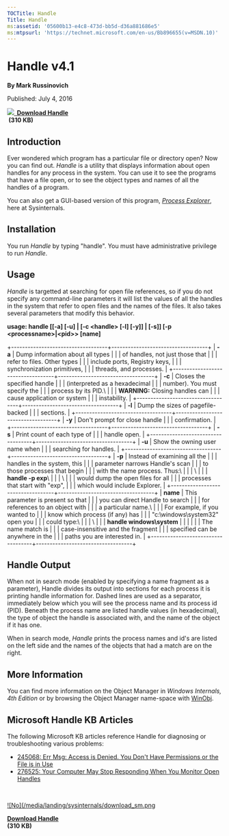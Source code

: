 ```yaml
--- 
TOCTitle: Handle
Title: Handle
ms:assetid: '05600b13-e4c8-473d-bb5d-d36a881686e5'
ms:mtpsurl: 'https://technet.microsoft.com/en-us/Bb896655(v=MSDN.10)'
---
```


Handle v4.1
===========

**By Mark Russinovich**

Published: July 4, 2016

**[![](/media/landing/sysinternals/download_sm.png)
 Download
Handle](https://download.sysinternals.com/files/handle.zip)  
 (310 KB)**


## Introduction

Ever wondered which program has a particular file or directory open? Now
you can find out. *Handle* is a utility that displays information about
open handles for any process in the system. You can use it to see the
programs that have a file open, or to see the object types and names of
all the handles of a program.

You can also get a GUI-based version of this program, [*Process Explorer*](process-explorer.md),
here at Sysinternals.  

## Installation

You run *Handle* by typing "handle". You must have administrative
privilege to run *Handle*.  

## Usage

*Handle* is targetted at searching for open file references, so if you
do not specify any command-line parameters it will list the values of
all the handles in the system that refer to open files and the names of
the files. It also takes several parameters that modify this behavior.

**usage: handle \[\[-a\] \[-u\] | \[-c &lt;handle&gt; \[-l\] \[-y\]\] |
\[-s\]\] \[-p &lt;processname&gt;|&lt;pid&gt;&gt; \[name\]**

+-----------------------------------+-----------------------------------+
| **-a**                            | Dump information about all types  |
|                                   | of handles, not just those that   |
|                                   | refer to files. Other types       |
|                                   | include ports, Registry keys,     |
|                                   | synchronization primitives,       |
|                                   | threads, and processes.           |
+-----------------------------------+-----------------------------------+
| **-c**                            | Closes the specified handle       |
|                                   | (interpreted as a hexadecimal     |
|                                   | number). You must specify the     |
|                                   | process by its PID.\              |
|                                   | **WARNING:** Closing handles can  |
|                                   | cause application or system       |
|                                   | instability.                      |
+-----------------------------------+-----------------------------------+
| **-l**                            | Dump the sizes of pagefile-backed |
|                                   | sections.                         |
+-----------------------------------+-----------------------------------+
| **-y**                            | Don't prompt for close handle     |
|                                   | confirmation.                     |
+-----------------------------------+-----------------------------------+
| **-s**                            | Print count of each type of       |
|                                   | handle open.                      |
+-----------------------------------+-----------------------------------+
| **-u**                            | Show the owning user name when    |
|                                   | searching for handles.            |
+-----------------------------------+-----------------------------------+
| **-p**                            | Instead of examining all the      |
|                                   | handles in the system, this       |
|                                   | parameter narrows Handle's scan   |
|                                   | to those processes that begin     |
|                                   | with the name process. Thus:\     |
|                                   | \                                 |
|                                   | **handle -p exp**\                |
|                                   | \                                 |
|                                   | would dump the open files for all |
|                                   | processes that start with "exp",  |
|                                   | which would include Explorer.     |
+-----------------------------------+-----------------------------------+
| **name**                          | This parameter is present so that |
|                                   | you can direct Handle to search   |
|                                   | for references to an object with  |
|                                   | a particular name.\               |
|                                   | For example, if you wanted to     |
|                                   | know which process (if any) has   |
|                                   | "c:\\windows\\system32" open you  |
|                                   | could type:\                      |
|                                   | \                                 |
|                                   | **handle windows\\system**        |
|                                   |                                   |
|                                   | The name match is                 |
|                                   | case-insensitive and the fragment |
|                                   | specified can be anywhere in the  |
|                                   | paths you are interested in.      |
+-----------------------------------+-----------------------------------+

## Handle Output

When not in search mode (enabled by specifying a name fragment as a
parameter), Handle divides its output into sections for each process it
is printing handle information for. Dashed lines are used as a
separator, immediately below which you will see the process name and its
process id (PID). Beneath the process name are listed handle values (in
hexadecimal), the type of object the handle is associated with, and the
name of the object if it has one.

When in search mode, *Handle* prints the process names and id's are
listed on the left side and the names of the objects that had a match
are on the right.  
  

## More Information

You can find more information on the Object Manager in *Windows
Internals, 4th Edition* or by browsing the Object Manager name-space
with
[WinObj](winobj.md).  
  

## Microsoft Handle KB Articles

The following Microsoft KB articles reference Handle for diagnosing or
troubleshooting various problems:

-   [245068: Err Msg: Access is Denied. You Don't Have Permissions or
    the File is in Use](http://support.microsoft.com/kb/245068)
-   [276525: Your Computer May Stop Responding When You Monitor Open
    Handles](http://support.microsoft.com/kb/276525)  
      

 

[![No](/media/landing/sysinternals/download_sm.png
](https://download.sysinternals.com/files/handle.zip)

[**Download Handle**  
](https://download.sysinternals.com/files/handle.zip)**(310 KB)**
